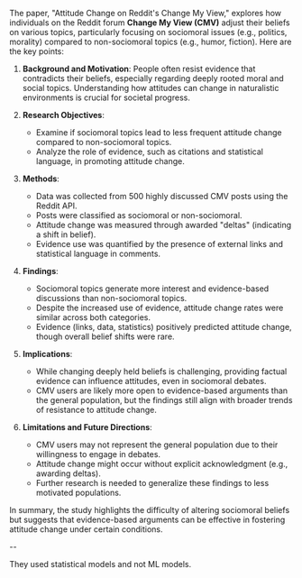 The paper, "Attitude Change on Reddit's Change My View," explores how individuals on the Reddit forum **Change My View (CMV)** adjust their beliefs on various topics, particularly focusing on sociomoral issues (e.g., politics, morality) compared to non-sociomoral topics (e.g., humor, fiction). Here are the key points:

1. **Background and Motivation**: People often resist evidence that contradicts their beliefs, especially regarding deeply rooted moral and social topics. Understanding how attitudes can change in naturalistic environments is crucial for societal progress.

2. **Research Objectives**:
   - Examine if sociomoral topics lead to less frequent attitude change compared to non-sociomoral topics.
   - Analyze the role of evidence, such as citations and statistical language, in promoting attitude change.

3. **Methods**:
   - Data was collected from 500 highly discussed CMV posts using the Reddit API.
   - Posts were classified as sociomoral or non-sociomoral.
   - Attitude change was measured through awarded "deltas" (indicating a shift in belief).
   - Evidence use was quantified by the presence of external links and statistical language in comments.

4. **Findings**:
   - Sociomoral topics generate more interest and evidence-based discussions than non-sociomoral topics.
   - Despite the increased use of evidence, attitude change rates were similar across both categories.
   - Evidence (links, data, statistics) positively predicted attitude change, though overall belief shifts were rare.

5. **Implications**:
   - While changing deeply held beliefs is challenging, providing factual evidence can influence attitudes, even in sociomoral debates.
   - CMV users are likely more open to evidence-based arguments than the general population, but the findings still align with broader trends of resistance to attitude change.

6. **Limitations and Future Directions**:
   - CMV users may not represent the general population due to their willingness to engage in debates.
   - Attitude change might occur without explicit acknowledgment (e.g., awarding deltas).
   - Further research is needed to generalize these findings to less motivated populations.

In summary, the study highlights the difficulty of altering sociomoral beliefs but suggests that evidence-based arguments can be effective in fostering attitude change under certain conditions.



--

They used statistical models and not ML models. 